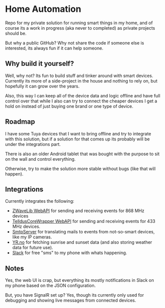 # Home Automation
Repo for my private solution for running smart things in my home, and of course its a work in progress (aka never to completed) as private projects should be.

But why a public GitHub? Why not share the code if someone else is interested, its always fun if it can help someone.

## Why build it yourself?

Well, why not? Its fun to build stuff and tinker around with smart devices. Currently its more of a side-project in the house and nothing to rely on, but hopefully it can grow over the years.

Also, this way I can keep all of the device data and logic offline and have full control over that while I also can try to connect the cheaper devices I get a hold on instead of just buying one brand or one type of device.

## Roadmap

I have some Tuya devices that I want to bring offline and try to integrate with this solution, but if a solution for that comes up its probably will be under the integrations part.

There is also an older Android tablet that was bought with the purpose to sit on the wall and control everything.

Otherwise, try to make the solution more stable without bugs (like that will happen).

## Integrations

Currently integrates the following:

* [ZWaveLib WebAPI](https://github.com/trembon/ZWaveLib.WebAPI) for sending and receiving events for 868 MHz devices
* [TelldusCoreWrapper WebAPI](https://github.com/trembon/TelldusCoreWrapper.WebAPI) for sending and receiving events for 433 MHz devices.
* [SmtpServer](http://cainosullivan.com/smtpserver) for translating mails to events from not-so-smart devices, like my IP cameras.
* [YR.no](https://api.met.no/) for fetching sunrise and sunset data (and also storing weather data for future use).
* [Slack](https://slack.com/) for free "sms" to my phone with whats happening.


## Notes

Yes, the web UI is crap, but everything its mostly notifications in Slack on my phone based on the JSON configuration.

But, you have SignalR set up? Yes, though its currently only used for debugging and showing live messages from connected devices.